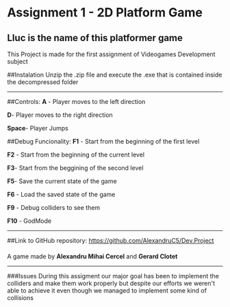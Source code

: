 # Assignment 1 - 2D Platform Game


## Lluc is the name of this platformer game 

This Project is made for the first assignment of Videogames Development subject


##Instalation 
Unzip the .zip file and execute the .exe that is contained inside the decompressed folder
***
##Controls:
**A** - Player moves to the left direction 

**D**- Player moves to the right direction

**Space**- Player Jumps

##Debug Funcionality:
**F1** - Start from the beginning of the first level

**F2** - Start from the beginning of the current level

**F3**- Start from the beggining of the second level

**F5**- Save the current state of the game

**F6** - Load the saved state of the game

**F9** - Debug colliders to see them

**F10** - GodMode
***
##Link to GitHub repository:
https://github.com/AlexandruC5/Dev.Project

####
A game made by **Alexandru Mihai Cercel** and **Gerard Clotet**
***
###Issues
During this assigment our major goal has been to implement the colliders and make them work properly but despite our efforts we weren't able to achieve it even though we managed to implement some kind of collisions
